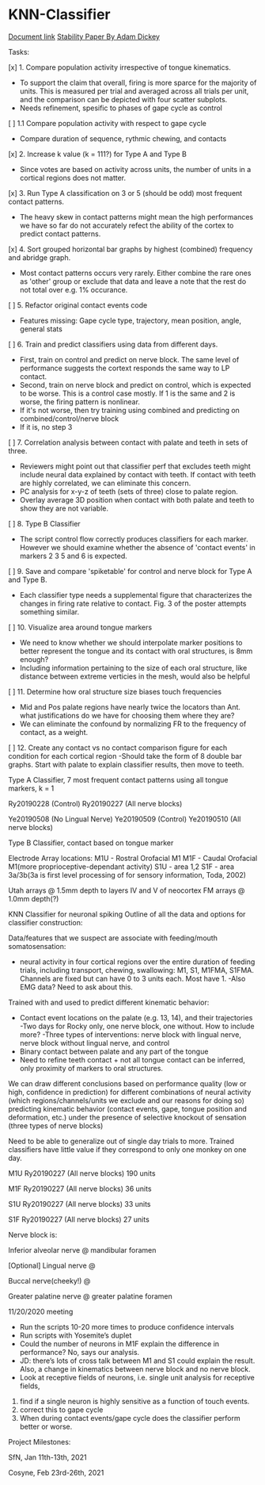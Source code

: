# KNN-Classifier
[Document link](https://docs.google.com/document/d/1DlprCeO_yCAFl605km7NrIExPAnbm1X1axNf4igZ-3I/edit?usp=sharing)
[Stability Paper By Adam Dickey](https://www-proquest-com.proxy.uchicago.edu/docview/914436445)

Tasks:

[x] 1. Compare population activity irrespective of tongue kinematics.
- To support the claim that overall, firing is more sparce for the majority of units. This is measured per trial and averaged across all trials per unit, and the comparison can be depicted with four scatter subplots.
- Needs refinement, spesific to phases of gape cycle as control

[ ] 1.1 Compare population activity with respect to gape cycle
- Compare duration of sequence, rythmic chewing, and contacts

[x] 2. Increase k value (k = 111?) for Type A and Type B
- Since votes are based on activity across units, the number of units in a cortical regions does not matter.

[x] 3. Run Type A classification on 3 or 5 (should be odd) most frequent contact patterns.
- The heavy skew in contact patterns might mean the high performances we have so far do not accurately refect the ability of the cortex to predict contact patterns.

[x] 4. Sort grouped horizontal bar graphs by highest (combined) frequency and abridge graph.
- Most contact patterns occurs very rarely. Either combine the rare ones as 'other' group or exclude that data and leave a note that the rest do not total over e.g. 1% occurance.

[ ] 5. Refactor original contact events code
- Features missing: Gape cycle type, trajectory, mean position, angle, general stats

[ ] 6. Train and predict classifiers using data from different days.
- First, train on control and predict on nerve block. The same level of performance suggests the cortext responds the same way to LP contact.
- Second, train on nerve block and predict on control, which is expected to be worse. This is a control case mostly. If 1 is the same and 2 is worse, the firing pattern is nonlinear.
- If it's not worse, then try training using combined and predicting on combined/control/nerve block
- If it is, no step 3

[ ] 7. Correlation analysis between contact with palate and teeth in sets of three.
- Reviewers might point out that classifier perf that excludes teeth might include neural data explained by contact with teeth. If contact with teeth are highly correlated, we can eliminate this concern.
- PC analysis for x-y-z of teeth (sets of three) close to palate region.
- Overlay average 3D position when contact with both palate and teeth to show they are not variable.

[ ] 8. Type B Classifier
- The script control flow correctly produces classifiers for each marker. However we should examine whether the absence of 'contact events' in markers 2 3 5 and 6 is expected.

[ ] 9. Save and compare 'spiketable' for control and nerve block for Type A and Type B.
- Each classifier type needs a supplemental figure that characterizes the changes in firing rate relative to contact. Fig. 3 of the poster attempts something similar.

[ ] 10. Visualize area around tongue markers
- We need to know whether we should interpolate marker positions to better represent the tongue and its contact with oral structures, is 8mm enough?
- Including information pertaining to the size of each oral structure, like distance between extreme verticies in the mesh, would also be helpful

[ ] 11. Determine how oral structure size biases touch frequencies
- Mid and Pos palate regions have nearly twice the locators than Ant. what justifications do we have for choosing them where they are?
- We can eliminate the confound by normalizing FR to the frequency of contact, as a weight.

[ ] 12. Create any contact vs no contact comparison figure for each condition for each cortical region
-Should take the form of 8 double bar graphs. Start with palate to explain classifier results, then move to teeth.

Type A Classifier, 7 most frequent contact patterns using all tongue markers, k = 1

Ry20190228 (Control)
Ry20190227 (All nerve blocks)
    
Ye20190508 (No Lingual Nerve)
Ye20190509 (Control)
Ye20190510 (All nerve blocks)

Type B Classifier, contact based on tongue marker

Electrode Array locations:
M1U - Rostral Orofacial M1
M1F - Caudal Orofacial M1(more proprioceptive-dependant activity)
S1U - area 1,2
S1F - area 3a/3b(3a is first level processing of for sensory information, Toda, 2002)

Utah arrays @ 1.5mm depth to layers IV and V of neocortex
FM arrays @ 1.0mm depth(?)

KNN Classifier for neuronal spiking
Outline of all the data and options for classifier construction:

Data/features that we suspect are associate with feeding/mouth somatosensation:
- neural activity in four cortical regions over the entire duration of feeding trials, including transport, chewing, swallowing: M1, S1, M1FMA, S1FMA. Channels are fixed but can have 0 to 3 units each. Most have 1.
-Also EMG data? Need to ask about this.

Trained with and used to predict different kinematic behavior:

- Contact event locations on the palate (e.g. 13, 14), and their trajectories
    -Two days for Rocky only, one nerve block, one without. How to include more?
    -Three types of interventions: nerve block with lingual nerve, nerve block without     lingual nerve, and control
- Binary contact between palate and any part of the tongue
- Need to refine teeth contact + not all tongue contact can be inferred, only proximity of markers to oral structures.

We can draw different conclusions based on performance quality (low or high, confidence in prediction) for different combinations of neural activity (which regions/channels/units we exclude and our reasons for doing so) predicting kinematic behavior (contact events, gape, tongue position and deformation, etc.) under the presence of selective knockout of sensation (three types of nerve blocks)

Need to be able to generalize out of single day trials to more. Trained classifiers have little value if they correspond to only one monkey on one day.


M1U Ry20190227 (All nerve blocks) 190 units

M1F Ry20190227 (All nerve blocks) 36 units

S1U Ry20190227 (All nerve blocks) 33 units

S1F Ry20190227 (All nerve blocks) 27 units


Nerve block is:

Inferior alveolar nerve @ mandibular foramen

[Optional] Lingual nerve @ 

Buccal nerve(cheeky!) @ 

Greater palatine nerve @ greater palatine foramen

11/20/2020 meeting

- Run the scripts 10-20 more times to produce confidence intervals
- Run scripts with Yosemite’s duplet
- Could the number of neurons in M1F explain the difference in performance? No, says our analysis.
- JD: there’s lots of cross talk between M1 and S1 could explain the result. Also, a change in kinematics between nerve block and no nerve block.
- Look at receptive fields of neurons, i.e. single unit analysis for receptive fields, 
1. find if a single neuron is highly sensitive as a function of touch events. 
2. correct this to gape cycle 
3. When during contact events/gape cycle does the classifier perform better or worse.

Project Milestones:

SfN, Jan 11th-13th, 2021

Cosyne, Feb 23rd-26th, 2021
